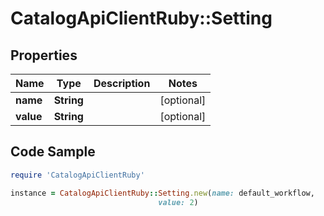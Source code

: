 # CatalogApiClientRuby::Setting

## Properties

Name | Type | Description | Notes
------------ | ------------- | ------------- | -------------
**name** | **String** |  | [optional] 
**value** | **String** |  | [optional] 

## Code Sample

```ruby
require 'CatalogApiClientRuby'

instance = CatalogApiClientRuby::Setting.new(name: default_workflow,
                                 value: 2)
```


